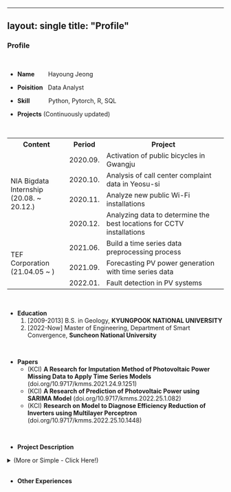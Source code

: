----
layout: single
title: "Profile"
----

### **Profile**

<br>

- **Name** &nbsp;&nbsp;&nbsp;&nbsp;&nbsp;&nbsp; Hayoung Jeong

- **Poisition** &nbsp; Data Analyst

- **Skill**  &nbsp;&nbsp;&nbsp;&nbsp;&nbsp;&nbsp;&nbsp;&nbsp;&nbsp;  Python, Pytorch, R, SQL

- **Projects**    (Continuously updated)
<br>
<table class="data-table">
  <tr class="table-header">
    <th>Content</th>
    <th>Period</th>
    <th>Project</th>
  </tr>
  <tr class="table-row">
    <td class="table-content table-content-rowspan" rowspan="4">NIA Bigdata Internship<br>(20.08. ~ 20.12.)</td>
    <td class="table-content">2020.09.</td>
    <td class="table-content">Activation of public bicycles in Gwangju</td>
  </tr>
  <tr class="table-row">
    <td class="table-content">2020.10.</td>
    <td class="table-content">Analysis of call center complaint data in Yeosu-si</td>
  </tr>
  <tr class="table-row">
    <td class="table-content">2020.11.</td>
    <td class="table-content">Analyze new public Wi-Fi installations</td>
  </tr>
  <tr class="table-row">
    <td class="table-content">2020.12.</td>
    <td class="table-content">Analyzing data to determine the best locations for CCTV installations</td>
  </tr>
  <tr class="table-row">
     <td class="table-content table-content-rowspan" rowspan="3">TEF Corporation <br>(21.04.05 ~ )</td>
     <td class="table-content">2021.06.</td>
    <td class="table-content">Build a time series data preprocessing process</td>
  </tr>
  <tr class="table-row">
    <td class="table-content">2021.09.</td>
    <td class="table-content">Forecasting PV power generation with time series data</td>
  </tr>
  <tr class="table-row">
    <td class="table-content">2022.01.</td>
    <td class="table-content">Fault detection in PV systems</td>
  </tr>
</table>
<br>

- **Education**
  1. [2009-2013] B.S. in Geology, **KYUNGPOOK NATIONAL UNIVERSITY**
  2. [2022-Now] Master of Engineering, Department of Smart Convergence, **Suncheon National University**

<br>

- **Papers**
  - (KCI) **A Research for Imputation Method of Photovoltaic Power Missing Data to Apply Time Series Models** (doi.org/10.9717/kmms.2021.24.9.1251)
  - (KCI) **A Research of Prediction of Photovoltaic Power using SARIMA Model** (doi.org/10.9717/kmms.2022.25.1.082)
  - (KCI) **Research on Model to Diagnose Efficiency Reduction of Inverters using Multilayer Perceptron** (doi.org/10.9717/kmms.2022.25.10.1448)

<br>

- **Project Description**

<details>
<summary>(More or Simple - Click Here!)</summary>
  

  1. **NIA Bigdata Intern** (2020.08.24. ~ 2020.12.31)    
  
       - **Activation** of public bicycles in Gwangju   
          
          |Title|Content|
          |:---:|---|
          |Duration|20.09.05 ~ 20.09.24|
          |Using Skills|R, Python, Q-GIS|
          |Project purpose|Based on complaints about public transportation in Gwangju-si, we recommended additional public bicycle stops as a way to revitalize public bicycles to reduce inconvenience.|
          |Analysis methods|1.  Establish public bicycle priority areas based on a transportation disadvantage score derived from a correlation analysis of population, bus ridership, and stop count data. <br> 2.  Select the correct installation location by giving credit to facilities that exist in the selected priority installation area.|
          |||
           
       - **Analysis** of call center complaint data in Yeosu-si   
          
          |Title|Content|
          |:---:|---|
          |Duration|20.10.05 ~ 20.10.30|
          |Using Skills|R, Python, Excel|
          |Project purpose|Analyze complaints to improve response and increase citizen satisfaction with city services|
          |Analysis methods|1. Extract complaint keywords and analyze basic statistics <br> 2. Analyze word clouds, SNA complaints holistically <br> 3. Analyzing changes in complaints before and after COVID-19 through correlation analysis by complaint category|
          |||

       - **Analyze** new public Wi-Fi installations   
          
          |Title|Content|
          |:---:|---|
          |Duration|20.11.02 ~ 20.11.30|
          |Using Skills|R, Python, Q-GIS|
          |Project purpose||
          |Analysis methods||
          |||

       - **Analyzing** data to determine the best locations for CCTV installations  

          |Title|Content|
          |:---:|---|
          |Duration|20.12.01 ~ 20.12.31|
          |Using Skills||
          |Project purpose||
          |Analysis methods||
          |||

<br>

  1. [2021.04. ~] **TEF Corporation** (2021.04.05. ~ )  
       - **Build** a time series data preprocessing process   

          |Title|Content|
          |:---:|---|
          |Duration|2021.06 ~ 2021.09.|
          |Using Skills|R, Python|
          |Project purpose||
          |Analysis methods||
          |||

       - **Forecasting** PV power generation with time series data   

          |Title|Content|
          |:---:|---|
          |Duration|2021.09. ~ 2022.01.|
          |Using Skills|R, Python|
          |Project purpose||
          |Analysis methods||
          |||

       - **Fault** detection in PV systems

          |Title|Content|
          |:---:|---|
          |Duration|2022.01. ~ 2022.04.|
          |Using Skills|Python, Pytorch|
          |Project purpose||
          |Analysis methods||
          |||


</details>

<br>

- **Other Experiences** 
